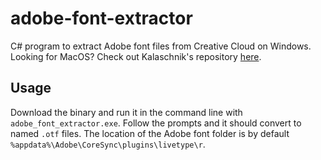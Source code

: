 # adobe-font-extractor
C# program to extract Adobe font files from Creative Cloud on Windows. Looking for MacOS? Check out Kalaschnik's repository [here](https://github.com/Kalaschnik/adobe-fonts-revealer).

## Usage
Download the binary and run it in the command line with `adobe_font_extractor.exe`. Follow the prompts and it should convert to named `.otf` files. The location of the Adobe font folder is by default `%appdata%\Adobe\CoreSync\plugins\livetype\r`.
